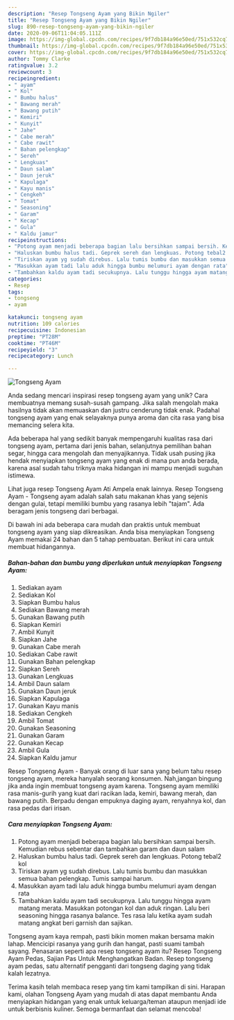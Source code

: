 ```yaml
---
description: "Resep Tongseng Ayam yang Bikin Ngiler"
title: "Resep Tongseng Ayam yang Bikin Ngiler"
slug: 890-resep-tongseng-ayam-yang-bikin-ngiler
date: 2020-09-06T11:04:05.111Z
image: https://img-global.cpcdn.com/recipes/9f7db184a96e50ed/751x532cq70/tongseng-ayam-foto-resep-utama.jpg
thumbnail: https://img-global.cpcdn.com/recipes/9f7db184a96e50ed/751x532cq70/tongseng-ayam-foto-resep-utama.jpg
cover: https://img-global.cpcdn.com/recipes/9f7db184a96e50ed/751x532cq70/tongseng-ayam-foto-resep-utama.jpg
author: Tommy Clarke
ratingvalue: 3.2
reviewcount: 3
recipeingredient:
- " ayam"
- " Kol"
- " Bumbu halus"
- " Bawang merah"
- " Bawang putih"
- " Kemiri"
- " Kunyit"
- " Jahe"
- " Cabe merah"
- " Cabe rawit"
- " Bahan pelengkap"
- " Sereh"
- " Lengkuas"
- " Daun salam"
- " Daun jeruk"
- " Kapulaga"
- " Kayu manis"
- " Cengkeh"
- " Tomat"
- " Seasoning"
- " Garam"
- " Kecap"
- " Gula"
- " Kaldu jamur"
recipeinstructions:
- "Potong ayam menjadi beberapa bagian lalu bersihkan sampai bersih. Kemudian rebus sebentar dan tambahkan garam dan daun salam"
- "Haluskan bumbu halus tadi. Geprek sereh dan lengkuas. Potong tebal2 kol"
- "Tiriskan ayam yg sudah direbus. Lalu tumis bumbu dan masukkan semua bahan pelengkap. Tumis sampai harum."
- "Masukkan ayam tadi lalu aduk hingga bumbu melumuri ayam dengan rata"
- "Tambahkan kaldu ayam tadi secukupnya. Lalu tunggu hingga ayam matang merata. Masukkan potongan kol dan aduk ringan. Lalu beri seasoning hingga rasanya balance. Tes rasa lalu ketika ayam sudah matang angkat beri garnish dan sajikan."
categories:
- Resep
tags:
- tongseng
- ayam

katakunci: tongseng ayam 
nutrition: 109 calories
recipecuisine: Indonesian
preptime: "PT28M"
cooktime: "PT46M"
recipeyield: "3"
recipecategory: Lunch

---
```



![Tongseng Ayam](https://img-global.cpcdn.com/recipes/9f7db184a96e50ed/751x532cq70/tongseng-ayam-foto-resep-utama.jpg)

Anda sedang mencari inspirasi resep tongseng ayam yang unik? Cara membuatnya memang susah-susah gampang. Jika salah mengolah maka hasilnya tidak akan memuaskan dan justru cenderung tidak enak. Padahal tongseng ayam yang enak selayaknya punya aroma dan cita rasa yang bisa memancing selera kita.

Ada beberapa hal yang sedikit banyak mempengaruhi kualitas rasa dari tongseng ayam, pertama dari jenis bahan, selanjutnya pemilihan bahan segar, hingga cara mengolah dan menyajikannya. Tidak usah pusing jika hendak menyiapkan tongseng ayam yang enak di mana pun anda berada, karena asal sudah tahu triknya maka hidangan ini mampu menjadi suguhan istimewa.

Lihat juga resep Tongseng Ayam Ati Ampela enak lainnya. Resep Tongseng Ayam - Tongseng ayam adalah salah satu makanan khas yang sejenis dengan gulai, tetapi memiliki bumbu yang rasanya lebih &#34;tajam&#34;. Ada beragam jenis tongseng dari berbagai.


Di bawah ini ada beberapa cara mudah dan praktis untuk membuat tongseng ayam yang siap dikreasikan. Anda bisa menyiapkan Tongseng Ayam memakai 24 bahan dan 5 tahap pembuatan. Berikut ini cara untuk membuat hidangannya.

<!--inarticleads1-->

##### Bahan-bahan dan bumbu yang diperlukan untuk menyiapkan Tongseng Ayam:

1. Sediakan  ayam
1. Sediakan  Kol
1. Siapkan  Bumbu halus
1. Sediakan  Bawang merah
1. Gunakan  Bawang putih
1. Siapkan  Kemiri
1. Ambil  Kunyit
1. Siapkan  Jahe
1. Gunakan  Cabe merah
1. Sediakan  Cabe rawit
1. Gunakan  Bahan pelengkap
1. Siapkan  Sereh
1. Gunakan  Lengkuas
1. Ambil  Daun salam
1. Gunakan  Daun jeruk
1. Siapkan  Kapulaga
1. Gunakan  Kayu manis
1. Sediakan  Cengkeh
1. Ambil  Tomat
1. Gunakan  Seasoning
1. Gunakan  Garam
1. Gunakan  Kecap
1. Ambil  Gula
1. Siapkan  Kaldu jamur


Resep Tongseng Ayam - Banyak orang di luar sana yang belum tahu resep tongseng ayam, mereka hanyalah seorang konsumen. Nah,jangan bingung jika anda ingin membuat tongseng ayam karena. Tongseng ayam memiliki rasa manis-gurih yang kuat dari racikan lada, kemiri, bawang merah, dan bawang putih. Berpadu dengan empuknya daging ayam, renyahnya kol, dan rasa pedas dari irisan. 

<!--inarticleads2-->

##### Cara menyiapkan Tongseng Ayam:

1. Potong ayam menjadi beberapa bagian lalu bersihkan sampai bersih. Kemudian rebus sebentar dan tambahkan garam dan daun salam
1. Haluskan bumbu halus tadi. Geprek sereh dan lengkuas. Potong tebal2 kol
1. Tiriskan ayam yg sudah direbus. Lalu tumis bumbu dan masukkan semua bahan pelengkap. Tumis sampai harum.
1. Masukkan ayam tadi lalu aduk hingga bumbu melumuri ayam dengan rata
1. Tambahkan kaldu ayam tadi secukupnya. Lalu tunggu hingga ayam matang merata. Masukkan potongan kol dan aduk ringan. Lalu beri seasoning hingga rasanya balance. Tes rasa lalu ketika ayam sudah matang angkat beri garnish dan sajikan.


Tongseng ayam kaya rempah, pasti bikin momen makan bersama makin lahap. Mencicipi rasanya yang gurih dan hangat, pasti suami tambah sayang. Penasaran seperti apa resep tongseng ayam itu? Resep Tongseng Ayam Pedas, Sajian Pas Untuk Menghangatkan Badan. Resep tongseng ayam pedas, satu alternatif pengganti dari tongseng daging yang tidak kalah lezatnya. 

Terima kasih telah membaca resep yang tim kami tampilkan di sini. Harapan kami, olahan Tongseng Ayam yang mudah di atas dapat membantu Anda menyiapkan hidangan yang enak untuk keluarga/teman ataupun menjadi ide untuk berbisnis kuliner. Semoga bermanfaat dan selamat mencoba!
